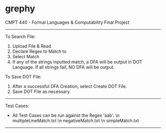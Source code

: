 # grephy
CMPT 440 - Formal Languages &amp; Computability Final Project

---------------------------------------

To Search File:
1. Upload File & Read
2. Declare Regex to Match to
3. Select Match
4. If any of the strings inputted match, a DFA will be output in DOT Language. If all strings fail, NO DFA will be output.

To Save DOT File:
1. After a successful DFA Creation, select Create DOT File.
2. Save DOT File as necessary.

---------------------------------------
Test Cases:
- All Test Cases can be run against the Regex 'aab'.
\n multipleLineMatch.txt
\n negativeMatch.txt
\n simpleMatch.txt

---------------------------------------
